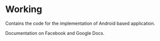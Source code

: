 Working
=======

Contains the code for the implementation of Android based application.

Documentation on Facebook and Google Docs.
